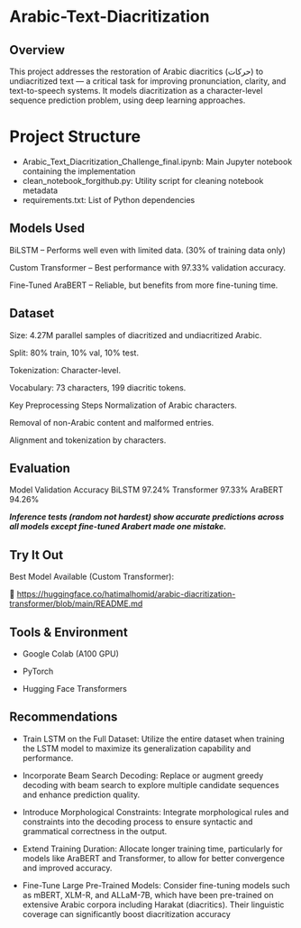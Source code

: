 # Arabic-Text-Diacritization


## Overview
This project addresses the restoration of Arabic diacritics (حركات) to undiacritized text — a critical task for improving pronunciation, clarity, and text-to-speech systems. It models diacritization as a character-level sequence prediction problem, using deep learning approaches.

# Project Structure
- Arabic_Text_Diacritization_Challenge_final.ipynb: Main Jupyter notebook containing the implementation
- clean_notebook_forgithub.py: Utility script for cleaning notebook metadata
- requirements.txt: List of Python dependencies


## Models Used
BiLSTM – Performs well even with limited data. (30% of training data only)

Custom Transformer – Best performance with 97.33% validation accuracy.

Fine-Tuned AraBERT – Reliable, but benefits from more fine-tuning time.

## Dataset
Size: 4.27M parallel samples of diacritized and undiacritized Arabic.

Split: 80% train, 10% val, 10% test.

Tokenization: Character-level.

Vocabulary: 73 characters, 199 diacritic tokens.

Key Preprocessing Steps
Normalization of Arabic characters.

Removal of non-Arabic content and malformed entries.

Alignment and tokenization by characters.

## Evaluation
Model	Validation Accuracy
BiLSTM	97.24%
Transformer	97.33%
AraBERT	94.26%

 ***Inference tests (random not hardest) show accurate predictions across all models except fine-tuned Arabert made one mistake.***

## Try It Out
Best Model Available (Custom Transformer):

🔗 https://huggingface.co/hatimalhomid/arabic-diacritization-transformer/blob/main/README.md

## Tools & Environment
- Google Colab (A100 GPU)

- PyTorch

- Hugging Face Transformers

##  Recommendations
- Train LSTM on the Full Dataset: Utilize the entire dataset when training the LSTM model to maximize its generalization capability and performance.

- Incorporate Beam Search Decoding: Replace or augment greedy decoding with beam search to explore multiple candidate sequences and enhance prediction quality.

- Introduce Morphological Constraints: Integrate morphological rules and constraints into the decoding process to ensure syntactic and grammatical correctness in the output.

- Extend Training Duration: Allocate longer training time, particularly for models like AraBERT and Transformer, to allow for better convergence and improved accuracy.

- Fine-Tune Large Pre-Trained Models: Consider fine-tuning models such as mBERT, XLM-R, and ALLaM-7B, which have been pre-trained on extensive Arabic corpora including Harakat (diacritics). Their linguistic coverage can significantly boost diacritization accuracy

